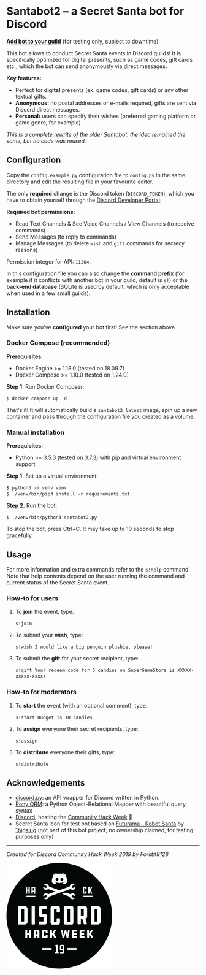 # Santabot2 – a Secret Santa bot for Discord

**[Add bot to your guild](https://discord.com/oauth2/authorize?client_id=523455105949892609&scope=bot&permissions=11264)** (for testing only, subject to downtime)

This bot allows to conduct Secret Santa events in Discord guilds! It is specifically optimized for digital presents, such as game codes, gift cards etc., which the bot can send anonymously via direct messages.

**Key features:**

* Perfect for **digital** presents (ex. game codes, gift cards) or any other textual gifts.
* **Anonymous:** no postal addresses or e-mails required, gifts are sent via Discord direct messages.
* **Personal:** users can specify their wishes (preferred gaming platform or game genre, for example).

*This is a complete rewrite of the older [Santabot](https://github.com/Forst/santabot): the idea remained the same, but no code was reused.*


## Configuration

Copy the `config.example.py` configuration file to `config.py` in the same directory and edit the resulting file in your favourite editor.

The only **required** change is the Discord token (`DISCORD_TOKEN`), which you have to obtain yourself through the [Discord Developer Portal](https://discord.com/developers/applications/).

**Required bot permissions:**

* Read Text Channels & See Voice Channels / View Channels (to receive commands)
* Send Messages (to reply to commands)
* Manage Messages (to delete `wish` and `gift` commands for secrecy reasons)

Permission integer for API: `11264`.

In this configuration file you can also change the **command prefix** (for example if it conflicts with another bot in your guild, default is `s!`) or the **back-end database** (SQLite is used by default, which is only acceptable when used in a few small guilds).


## Installation

Make sure you've **configured** your bot first! See the section above.

### Docker Compose (recommended)

**Prerequisites:**

* Docker Engine >= 1.13.0 (tested on 18.09.7)
* Docker Compose >= 1.10.0 (tested on 1.24.0)

**Step 1.** Run Docker Composer:

```
$ docker-compose up -d
```

That's it! It will automatically build a `santabot2:latest` image, spin up a new container and pass through the configuration file you created as a volume.

### Manual installation

**Prerequisites:**

* Python >= 3.5.3 (tested on 3.7.3) with pip and virtual environment support


**Step 1.** Set up a virtual environment:

```
$ python3 -m venv venv
$ ./venv/bin/pip3 install -r requirements.txt
```

**Step 2.** Run the bot:

```
$ ./venv/bin/python3 santabot2.py
```

To stop the bot, press Ctrl+C. It may take up to 10 seconds to stop gracefully.


## Usage

For more information and extra commands refer to the `s!help` command. Note that help contents depend on the user running the command and current status of the Secret Santa event.

### How-to for users

1. To **join** the event, type:

    ```
    s!join
    ```

2. To submit your **wish**, type:

    ```
    s!wish I would like a big penguin plushie, please!
    ```

3. To submit the **gift** for your secret recipient, type:

    ```
    s!gift Your redeem code for 5 candies on SuperGameStore is XXXXX-XXXXX-XXXXX
    ```

### How-to for moderators

1. To **start** the event (with an optional comment), type:

    ```
    s!start Budget is 10 candies
    ```

2. To **assign** everyone their secret recipients, type:

    ```
    s!assign
    ```

3. To **distribute** everyone their gifts, type:

    ```
    s!distribute
    ```


## Acknowledgements

* [discord.py](https://github.com/Rapptz/discord.py): an API wrapper for Discord written in Python.
* [Pony ORM](https://ponyorm.org): a Python Object-Relational Mapper with beautiful query syntax
* [Discord](https://discord.com), hosting the [Community Hack Week](https://blog.discord.com/discord-community-hack-week-build-and-create-alongside-us-6b2a7b7bba33) 🎉
* Secret Santa icon for test bot based on [Futurama - Robot Santa](https://www.deviantart.com/1bigslug/art/Futurama-Robot-Santa-420086411) by [1bigslug](https://www.deviantart.com/1bigslug) (not part of this bot project, no ownership claimed, for testing purposes only)

---

*Created for Discord Community Hack Week 2019 by Forst#8128*

![Discord Hack Week 2019](https://github.com/Forst/santabot2/raw/master/.readme/hack_badge_black.png)
